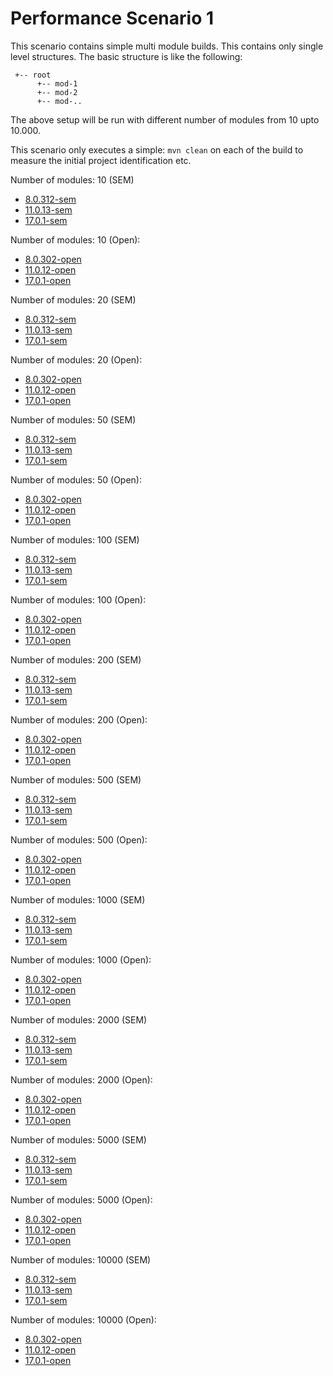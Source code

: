 # Performance Scenario 1

This scenario contains simple multi module builds. This contains only single
level structures. The basic structure is like the following:

```
 +-- root
      +-- mod-1
      +-- mod-2
      +-- mod-..
```
The above setup will be run with different number of modules from 10 upto 10.000.

This scenario only executes a simple: `mvn clean` on each of the build
to measure the initial project identification etc.


Number of modules: 10 (SEM)

 * [8.0.312-sem](./results-8.0.312-sem-10.html)
 * [11.0.13-sem](./results-11.0.13-sem-10.html)
 * [17.0.1-sem](./results-17.0.1-sem-10.html)

Number of modules: 10 (Open):

* [8.0.302-open](./results-8.0.302-open-10.html)
* [11.0.12-open](./results-11.0.12-open-10.html)
* [17.0.1-open](./results-17.0.1-open-10.html)

Number of modules: 20 (SEM)

* [8.0.312-sem](./results-8.0.312-sem-20.html)
* [11.0.13-sem](./results-11.0.13-sem-20.html)
* [17.0.1-sem](./results-17.0.1-sem-20.html)

Number of modules: 20 (Open):

* [8.0.302-open](./results-8.0.302-open-20.html)
* [11.0.12-open](./results-11.0.12-open-20.html)
* [17.0.1-open](./results-17.0.1-open-20.html)

Number of modules: 50 (SEM)

* [8.0.312-sem](./results-8.0.312-sem-50.html)
* [11.0.13-sem](./results-11.0.13-sem-50.html)
* [17.0.1-sem](./results-17.0.1-sem-50.html)

Number of modules: 50 (Open):

* [8.0.302-open](./results-8.0.302-open-50.html)
* [11.0.12-open](./results-11.0.12-open-50.html)
* [17.0.1-open](./results-17.0.1-open-50.html)

Number of modules: 100 (SEM)

* [8.0.312-sem](./results-8.0.312-sem-100.html)
* [11.0.13-sem](./results-11.0.13-sem-100.html)
* [17.0.1-sem](./results-17.0.1-sem-100.html)

Number of modules: 100 (Open):

* [8.0.302-open](./results-8.0.302-open-100.html)
* [11.0.12-open](./results-11.0.12-open-100.html)
* [17.0.1-open](./results-17.0.1-open-100.html)


Number of modules: 200 (SEM)

* [8.0.312-sem](./results-8.0.312-sem-200.html)
* [11.0.13-sem](./results-11.0.13-sem-200.html)
* [17.0.1-sem](./results-17.0.1-sem-200.html)

Number of modules: 200 (Open):

* [8.0.302-open](./results-8.0.302-open-200.html)
* [11.0.12-open](./results-11.0.12-open-200.html)
* [17.0.1-open](./results-17.0.1-open-200.html)

Number of modules: 500 (SEM)

* [8.0.312-sem](./results-8.0.312-sem-500.html)
* [11.0.13-sem](./results-11.0.13-sem-500.html)
* [17.0.1-sem](./results-17.0.1-sem-500.html)

Number of modules: 500 (Open):

* [8.0.302-open](./results-8.0.302-open-500.html)
* [11.0.12-open](./results-11.0.12-open-500.html)
* [17.0.1-open](./results-17.0.1-open-500.html)

Number of modules: 1000 (SEM)

* [8.0.312-sem](./results-8.0.312-sem-1000.html)
* [11.0.13-sem](./results-11.0.13-sem-1000.html)
* [17.0.1-sem](./results-17.0.1-sem-1000.html)

Number of modules: 1000 (Open):

* [8.0.302-open](./results-8.0.302-open-1000.html)
* [11.0.12-open](./results-11.0.12-open-1000.html)
* [17.0.1-open](./results-17.0.1-open-1000.html)

Number of modules: 2000 (SEM)

* [8.0.312-sem](./results-8.0.312-sem-2000.html)
* [11.0.13-sem](./results-11.0.13-sem-2000.html)
* [17.0.1-sem](./results-17.0.1-sem-2000.html)

Number of modules: 2000 (Open):

* [8.0.302-open](./results-8.0.302-open-2000.html)
* [11.0.12-open](./results-11.0.12-open-2000.html)
* [17.0.1-open](./results-17.0.1-open-2000.html)

Number of modules: 5000 (SEM)

* [8.0.312-sem](./results-8.0.312-sem-5000.html)
* [11.0.13-sem](./results-11.0.13-sem-5000.html)
* [17.0.1-sem](./results-17.0.1-sem-5000.html)

Number of modules: 5000 (Open):

* [8.0.302-open](./results-8.0.302-open-5000.html)
* [11.0.12-open](./results-11.0.12-open-5000.html)
* [17.0.1-open](./results-17.0.1-open-5000.html)

Number of modules: 10000 (SEM)

* [8.0.312-sem](./results-8.0.312-sem-10000.html)
* [11.0.13-sem](./results-11.0.13-sem-10000.html)
* [17.0.1-sem](./results-17.0.1-sem-10000.html)

Number of modules: 10000 (Open):

* [8.0.302-open](./results-8.0.302-open-10000.html)
* [11.0.12-open](./results-11.0.12-open-10000.html)
* [17.0.1-open](./results-17.0.1-open-10000.html)

